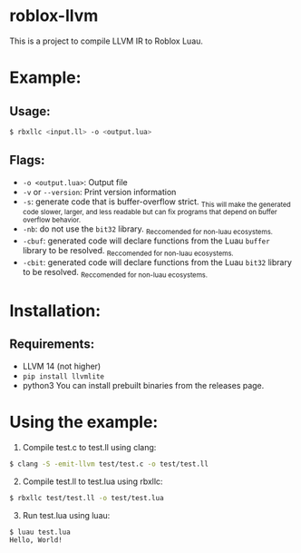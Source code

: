 # roblox-llvm
This is a project to compile LLVM IR to Roblox Luau. 

# Example:
## Usage:
```bash
$ rbxllc <input.ll> -o <output.lua>
```
## Flags:
- `-o <output.lua>`: Output file
- `-v` or `--version`: Print version information
- `-s`: generate code that is buffer-overflow strict. <sub>This will make the generated code slower, larger, and less readable but can fix programs that depend on buffer overflow behavior.</sub>
- `-nb`: do not use the `bit32` library. <sub>Reccomended for non-luau ecosystems.</sub>
- `-cbuf`: generated code will declare functions from the Luau `buffer` library to be resolved. <sub>Reccomended for non-luau ecosystems.</sub>
- `-cbit`: generated code will declare functions from the Luau `bit32` library to be resolved. <sub>Reccomended for non-luau ecosystems.</sub>
# Installation:
## Requirements:
- LLVM 14 (not higher)
- `pip install llvmlite`
- python3
You can install prebuilt binaries from the releases page.

# Using the example:
1. Compile test.c to test.ll using clang:
```bash
$ clang -S -emit-llvm test/test.c -o test/test.ll
```
2. Compile test.ll to test.lua using rbxllc:
```bash
$ rbxllc test/test.ll -o test/test.lua
```
3. Run test.lua using luau:
```bash
$ luau test.lua
Hello, World!
```
